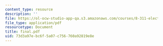 ```yaml
---
content_type: resource
description: ''
file: https://ol-ocw-studio-app-qa.s3.amazonaws.com/courses/8-311-electromagnetic-theory-spring-2004/73d3a97ebc6f5a07c756760a92819e8e_final.pdf
file_type: application/pdf
resourcetype: Document
title: final.pdf
uid: 73d3a97e-bc6f-5a07-c756-760a92819e8e
---
```

